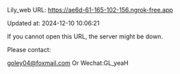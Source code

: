 Lily_web URL: https://ae6d-61-165-102-156.ngrok-free.app

Updated at: 2024-12-10 10:06:21

If you cannot open this URL, the server might be down.

Please contact: 

goley04@foxmail.com Or Wechat:GL_yeaH